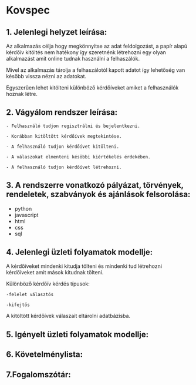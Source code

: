 # Kovspec

## 1. Jelenlegi helyzet leírása:

Az alkalmazás célja hogy megkönnyítse az adat feldolgozást, a papír alapú kérdőív kitöltés nem hatékony így szeretnénk létrehozni egy olyan alkalmazást amit online tudnak használni a felhaszálók.

Mivel az alkalmazás tárolja a felhaszálotól kapott adatot így lehetőség van késöbb vissza nézni az adatokat.

Egyszerűen lehet kitölteni különböző kérdőíveket amiket a felhasználók hoznak létre.

## 2. Vágyálom rendszer leírása: 

    - Felhasználó tudjon regisztrálni és bejelentkezni.

    - Korábban kitöltött kérdőívek megtekintése.

    - A felhasználó tudjon kérdőívet kitölteni.

    - A válaszokat elmenteni késöbbi kiértékelés érdekében.

    - A felhasználó tudjon kérdőívet létrehozni.

## 3. A rendszerre vonatkozó pályázat, törvények, rendeletek, szabványok és ajánlások felsorolása:

- python
- javascript
- html
- css 
- sql

## 4. Jelenlegi üzleti folyamatok modellje:

A kérdőíveket mindenki kitudja tölteni és mindenki tud létrehozni kérdőíveket amit mások kitudnak tölteni.

Különböző kérdőív kérdés típusok:

    -felelet választós

    -kifejtős

A kitöltött kérdőívek válaszait eltárolni adatbázisba.

## 5. Igényelt üzleti folyamatok modellje:

## 6. Követelménylista:

## 7.Fogalomszótár:
